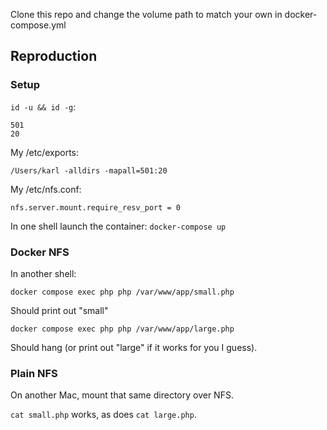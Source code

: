 Clone this repo and change the volume path to match your own in docker-compose.yml

## Reproduction

### Setup

`id -u && id -g`:

```
501
20
```

My /etc/exports:

```
/Users/karl -alldirs -mapall=501:20
```

My /etc/nfs.conf:

```
nfs.server.mount.require_resv_port = 0
```

In one shell launch the container: `docker-compose up`

### Docker NFS
In another shell:

```
docker compose exec php php /var/www/app/small.php
```

Should print out "small"

```
docker compose exec php php /var/www/app/large.php
```

Should hang (or print out "large" if it works for you I guess).

### Plain NFS

On another Mac, mount that same directory over NFS.

`cat small.php` works, as does `cat large.php`.